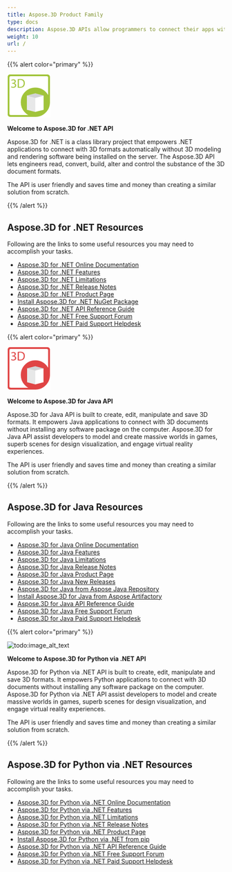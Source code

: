 ```yaml
---
title: Aspose.3D Product Family
type: docs
description: Aspose.3D APIs allow programmers to connect their apps with 3D formats automatically without 3D modeling and rendering software being installed on the server. The Aspose.3D APIs facilitate engineers read, convert, build, alter and control the substance of the 3D document formats.
weight: 10
url: /
---
```


{{% alert color="primary" %}}

![todo:image_alt_text](home_1.png)

**Welcome to Aspose.3D for .NET API**

Aspose.3D for .NET is a class library project that empowers .NET applications to connect with 3D formats automatically without 3D modeling and rendering software being installed on the server. The Aspose.3D API lets engineers read, convert, build, alter and control the substance of the 3D document formats.

The API is user friendly and saves time and money than creating a similar solution from scratch.

{{% /alert %}}
## **Aspose.3D for .NET Resources**
Following are the links to some useful resources you may need to accomplish your tasks.

- [Aspose.3D for .NET Online Documentation](/3d/net/)
- [Aspose.3D for .NET Features](/3d/net/)
- [Aspose.3D for .NET Limitations](/3d/net/installation/#SystemRequirements)
- [Aspose.3D for .NET Release Notes](https://releases.aspose.com/3d/net/release-notes/)
- [Aspose.3D for .NET Product Page](https://products.aspose.com/3d/net/)
- [Install Aspose.3D for .NET NuGet Package](https://www.nuget.org/packages/Aspose.3D/)
- [Aspose.3D for .NET API Reference Guide](https://reference.aspose.com/3d/net)
- [Aspose.3D for .NET Free Support Forum](https://forum.aspose.com/c/3d/18)
- [Aspose.3D for .NET Paid Support Helpdesk](https://helpdesk.aspose.com/)

{{% alert color="primary" %}}

![todo:image_alt_text](home_2.png)

**Welcome to Aspose.3D for Java API**

Aspose.3D for Java API is built to create, edit, manipulate and save 3D formats. It empowers Java applications to connect with 3D documents without installing any software package on the computer. Aspose.3D for Java API assist developers to model and create massive worlds in games, superb scenes for design visualization, and engage virtual reality experiences.

The API is user friendly and saves time and money than creating a similar solution from scratch.

{{% /alert %}}


## **Aspose.3D for Java Resources**
Following are the links to some useful resources you may need to accomplish your tasks.

- [Aspose.3D for Java Online Documentation](/3d/java/)
- [Aspose.3D for Java Features](/3d/java/product-overview/#rich-features)
- [Aspose.3D for Java Limitations](/3d/java/installation#SystemRequirements)
- [Aspose.3D for Java Release Notes](https://releases.aspose.com/3d/java/release-notes/)
- [Aspose.3D for Java Product Page](https://products.aspose.com/3d/java)
- [Aspose.3D for Java New Releases](https://releases.aspose.com/3d/java/)
- [Aspose.3D for Java from Aspose Java Repository](https://releases.aspose.com/java/repo/com/aspose/aspose-3d/)
- [Install Aspose.3D for Java from Aspose Artifactory](/3d/java/installation)
- [Aspose.3D for Java API Reference Guide](https://reference.aspose.com/3d/java)
- [Aspose.3D for Java Free Support Forum](https://forum.aspose.com/c/3d)
- [Aspose.3D for Java Paid Support Helpdesk](https://helpdesk.aspose.com/)




{{% alert color="primary" %}}

![todo:image_alt_text](/3d/python-net/home_1.png)

**Welcome to Aspose.3D for Python via .NET API**

Aspose.3D for Python via .NET API is built to create, edit, manipulate and save 3D formats. It empowers Python applications to connect with 3D documents without installing any software package on the computer. Aspose.3D for Python via .NET API assist developers to model and create massive worlds in games, superb scenes for design visualization, and engage virtual reality experiences.

The API is user friendly and saves time and money than creating a similar solution from scratch.

{{% /alert %}}


## **Aspose.3D for Python via .NET Resources**
Following are the links to some useful resources you may need to accomplish your tasks.

- [Aspose.3D for Python via .NET Online Documentation](/3d/python-net/)
- [Aspose.3D for Python via .NET Features](/3d/python-net/product-overview/#rich-features)
- [Aspose.3D for Python via .NET Limitations](/3d/python-net/installation#SystemRequirements)
- [Aspose.3D for Python via .NET Release Notes](https://releases.aspose.com/3d/python-net/release-notes/)
- [Aspose.3D for Python via .NET Product Page](https://products.aspose.com/3d/python-net)
- [Install Aspose.3D for Python via .NET from pip](/3d/python-net/installation)
- [Aspose.3D for Python via .NET API Reference Guide](https://reference.aspose.com/3d/python-net)
- [Aspose.3D for Python via .NET Free Support Forum](https://forum.aspose.com/c/3d)
- [Aspose.3D for Python via .NET Paid Support Helpdesk](https://helpdesk.aspose.com/)
